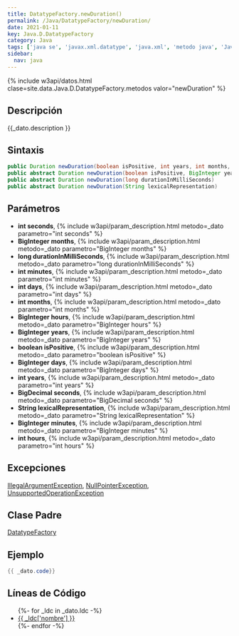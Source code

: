 ```yaml
---
title: DatatypeFactory.newDuration()
permalink: /Java/DatatypeFactory/newDuration/
date: 2021-01-11
key: Java.D.DatatypeFactory
category: Java
tags: ['java se', 'javax.xml.datatype', 'java.xml', 'metodo java', 'Java 1.5']
sidebar: 
  nav: java
---
```


{% include w3api/datos.html clase=site.data.Java.D.DatatypeFactory.metodos valor="newDuration" %}

## Descripción
{{_dato.description }}

## Sintaxis
~~~java
public Duration newDuration(boolean isPositive, int years, int months, int days, int hours, int minutes, int seconds)
public abstract Duration newDuration(boolean isPositive, BigInteger years, BigInteger months, BigInteger days, BigInteger hours, BigInteger minutes, BigDecimal seconds)
public abstract Duration newDuration(long durationInMilliSeconds)
public abstract Duration newDuration(String lexicalRepresentation)
~~~

## Parámetros
* **int seconds**,  {% include w3api/param_description.html metodo=_dato parametro="int seconds" %}
* **BigInteger months**,  {% include w3api/param_description.html metodo=_dato parametro="BigInteger months" %}
* **long durationInMilliSeconds**,  {% include w3api/param_description.html metodo=_dato parametro="long durationInMilliSeconds" %}
* **int minutes**,  {% include w3api/param_description.html metodo=_dato parametro="int minutes" %}
* **int days**,  {% include w3api/param_description.html metodo=_dato parametro="int days" %}
* **int months**,  {% include w3api/param_description.html metodo=_dato parametro="int months" %}
* **BigInteger hours**,  {% include w3api/param_description.html metodo=_dato parametro="BigInteger hours" %}
* **BigInteger years**,  {% include w3api/param_description.html metodo=_dato parametro="BigInteger years" %}
* **boolean isPositive**,  {% include w3api/param_description.html metodo=_dato parametro="boolean isPositive" %}
* **BigInteger days**,  {% include w3api/param_description.html metodo=_dato parametro="BigInteger days" %}
* **int years**,  {% include w3api/param_description.html metodo=_dato parametro="int years" %}
* **BigDecimal seconds**,  {% include w3api/param_description.html metodo=_dato parametro="BigDecimal seconds" %}
* **String lexicalRepresentation**,  {% include w3api/param_description.html metodo=_dato parametro="String lexicalRepresentation" %}
* **BigInteger minutes**,  {% include w3api/param_description.html metodo=_dato parametro="BigInteger minutes" %}
* **int hours**,  {% include w3api/param_description.html metodo=_dato parametro="int hours" %}

## Excepciones
[IllegalArgumentException](/Java/IllegalArgumentException/), [NullPointerException](/Java/NullPointerException/), [UnsupportedOperationException](/Java/UnsupportedOperationException/)

## Clase Padre
[DatatypeFactory](/Java/DatatypeFactory/)

## Ejemplo
~~~java
{{ _dato.code}}
~~~

## Líneas de Código
<ul>
{%- for _ldc in _dato.ldc -%}
   <li>
       <a href="{{_ldc['url'] }}">{{ _ldc['nombre'] }}</a>
   </li>
{%- endfor -%}
</ul>

